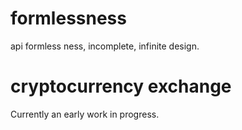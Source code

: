 # formlessness
api formless ness, incomplete, infinite design.

# cryptocurrency exchange
Currently an early work in progress.
